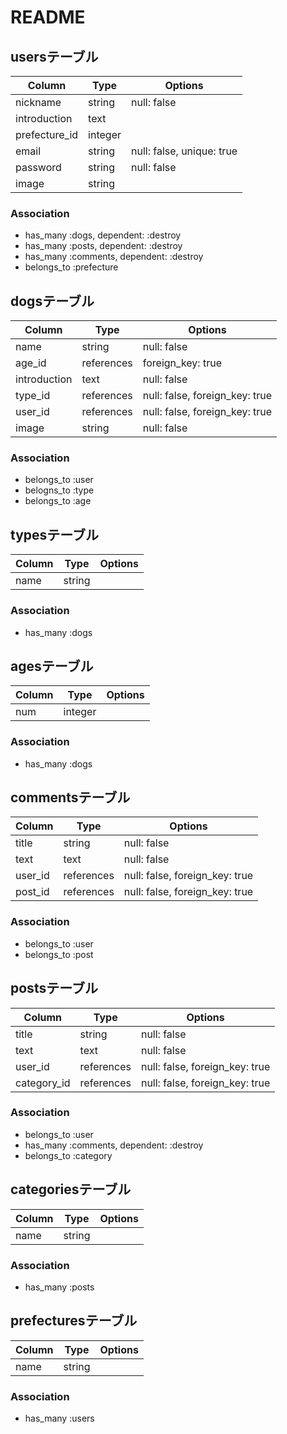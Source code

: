 # README

## usersテーブル

|Column|Type|Options|
|------|----|-------|
|nickname|string|null: false|
|introduction|text|
|prefecture_id|integer|
|email|string|null: false, unique: true|
|password|string|null: false|
|image|string|

### Association
- has_many :dogs, dependent: :destroy
- has_many :posts, dependent: :destroy
- has_many :comments, dependent: :destroy
- belongs_to :prefecture

## dogsテーブル

|Column|Type|Options|
|------|----|-------|
|name|string|null: false|
|age_id|references|foreign_key: true|
|introduction|text|null: false|
|type_id|references|null: false, foreign_key: true|
|user_id|references|null: false, foreign_key: true|
|image|string|null: false|

### Association
- belongs_to :user
- belogns_to :type
- belongs_to :age

## typesテーブル

|Column|Type|Options|
|------|----|-------|
|name|string|

### Association
- has_many :dogs

## agesテーブル

|Column|Type|Options|
|------|----|-------|
|num|integer|

### Association
- has_many :dogs

## commentsテーブル

|Column|Type|Options|
|------|----|-------|
|title|string|null: false|
|text|text|null: false|
|user_id|references|null: false, foreign_key: true|
|post_id|references|null: false, foreign_key: true|

### Association
- belongs_to :user
- belongs_to :post

## postsテーブル

|Column|Type|Options|
|------|----|-------|
|title|string|null: false|
|text|text|null: false|
|user_id|references|null: false, foreign_key: true|
|category_id|references|null: false, foreign_key: true|

### Association
- belongs_to :user
- has_many :comments, dependent: :destroy
- belongs_to :category

## categoriesテーブル

|Column|Type|Options|
|------|----|-------|
|name|string|

### Association
- has_many :posts

## prefecturesテーブル

|Column|Type|Options|
|------|----|-------|
|name|string|

### Association
- has_many :users
